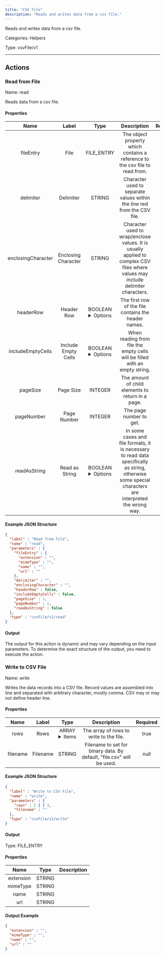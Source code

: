 ```yaml
---
title: "CSV File"
description: "Reads and writes data from a csv file."
---
```


Reads and writes data from a csv file.


Categories: Helpers


Type: csvFile/v1

<hr />




## Actions


### Read from File
Name: read

Reads data from a csv file.

#### Properties

|      Name       |      Label     |     Type     |     Description     | Required |
|:---------------:|:--------------:|:------------:|:-------------------:|:--------:|
| fileEntry | File | FILE_ENTRY | The object property which contains a reference to the csv file to read from. | true |
| delimiter | Delimiter | STRING | Character used to separate values within the line red from the CSV file. | null |
| enclosingCharacter | Enclosing Character | STRING | Character used to wrap/enclose values. It is usually applied to complex CSV files where values may include delimiter characters. | null |
| headerRow | Header Row | BOOLEAN <details> <summary> Options </summary> true, false </details> | The first row of the file contains the header names. | null |
| includeEmptyCells | Include Empty Cells | BOOLEAN <details> <summary> Options </summary> true, false </details> | When reading from file the empty cells will be filled with an empty string. | null |
| pageSize | Page Size | INTEGER | The amount of child elements to return in a page. | null |
| pageNumber | Page Number | INTEGER | The page number to get. | null |
| readAsString | Read as String | BOOLEAN <details> <summary> Options </summary> true, false </details> | In some cases and file formats, it is necessary to read data specifically as string, otherwise some special characters are interpreted the wrong way. | null |

#### Example JSON Structure
```json
{
  "label" : "Read from File",
  "name" : "read",
  "parameters" : {
    "fileEntry" : {
      "extension" : "",
      "mimeType" : "",
      "name" : "",
      "url" : ""
    },
    "delimiter" : "",
    "enclosingCharacter" : "",
    "headerRow" : false,
    "includeEmptyCells" : false,
    "pageSize" : 1,
    "pageNumber" : 1,
    "readAsString" : false
  },
  "type" : "csvFile/v1/read"
}
```

#### Output

The output for this action is dynamic and may vary depending on the input parameters. To determine the exact structure of the output, you need to execute the action.




### Write to CSV File
Name: write

Writes the data records into a CSV file. Record values are assembled into line and separated with arbitrary character, mostly comma. CSV may or may not define header line.

#### Properties

|      Name       |      Label     |     Type     |     Description     | Required |
|:---------------:|:--------------:|:------------:|:-------------------:|:--------:|
| rows | Rows | ARRAY <details> <summary> Items </summary> [{}] </details> | The array of rows to write to the file. | true |
| filename | Filename | STRING | Filename to set for binary data. By default, "file.csv" will be used. | null |

#### Example JSON Structure
```json
{
  "label" : "Write to CSV File",
  "name" : "write",
  "parameters" : {
    "rows" : [ { } ],
    "filename" : ""
  },
  "type" : "csvFile/v1/write"
}
```

#### Output



Type: FILE_ENTRY


#### Properties

|     Name     |     Type     |     Description     |
|:------------:|:------------:|:-------------------:|
| extension | STRING |  |
| mimeType | STRING |  |
| name | STRING |  |
| url | STRING |  |




#### Output Example
```json
{
  "extension" : "",
  "mimeType" : "",
  "name" : "",
  "url" : ""
}
```




